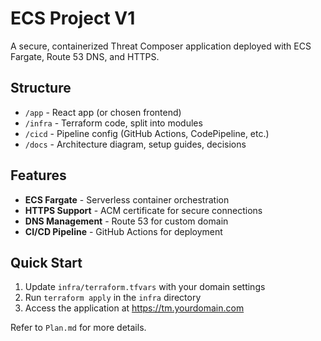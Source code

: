 # ECS Project V1

A secure, containerized Threat Composer application deployed with ECS Fargate, Route 53 DNS, and HTTPS.

## Structure

- `/app` - React app (or chosen frontend)
- `/infra` - Terraform code, split into modules
- `/cicd` - Pipeline config (GitHub Actions, CodePipeline, etc.)
- `/docs` - Architecture diagram, setup guides, decisions

## Features

- **ECS Fargate** - Serverless container orchestration
- **HTTPS Support** - ACM certificate for secure connections
- **DNS Management** - Route 53 for custom domain
- **CI/CD Pipeline** - GitHub Actions for deployment

## Quick Start

1. Update `infra/terraform.tfvars` with your domain settings
2. Run `terraform apply` in the `infra` directory
3. Access the application at https://tm.yourdomain.com

Refer to `Plan.md` for more details.
